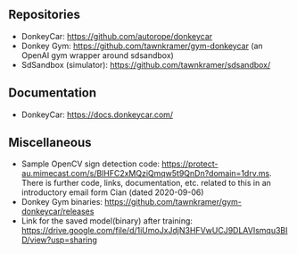 ## Repositories
- DonkeyCar: https://github.com/autorope/donkeycar
- Donkey Gym: https://github.com/tawnkramer/gym-donkeycar (an OpenAI gym wrapper around sdsandbox)
- SdSandbox (simulator): https://github.com/tawnkramer/sdsandbox/

## Documentation
- DonkeyCar: https://docs.donkeycar.com/

## Miscellaneous
- Sample OpenCV sign detection code: https://protect-au.mimecast.com/s/BlHFC2xMQziQmqw5t9QnDn?domain=1drv.ms. There is further code, links, documentation, etc. related to this in an introductory email form Cian (dated 2020-09-06)
- Donkey Gym binaries: https://github.com/tawnkramer/gym-donkeycar/releases
- Link for the saved model(binary) after training: https://drive.google.com/file/d/1iUmoJxJdjN3HFVwUCJ9DLAVIsmqu3BID/view?usp=sharing